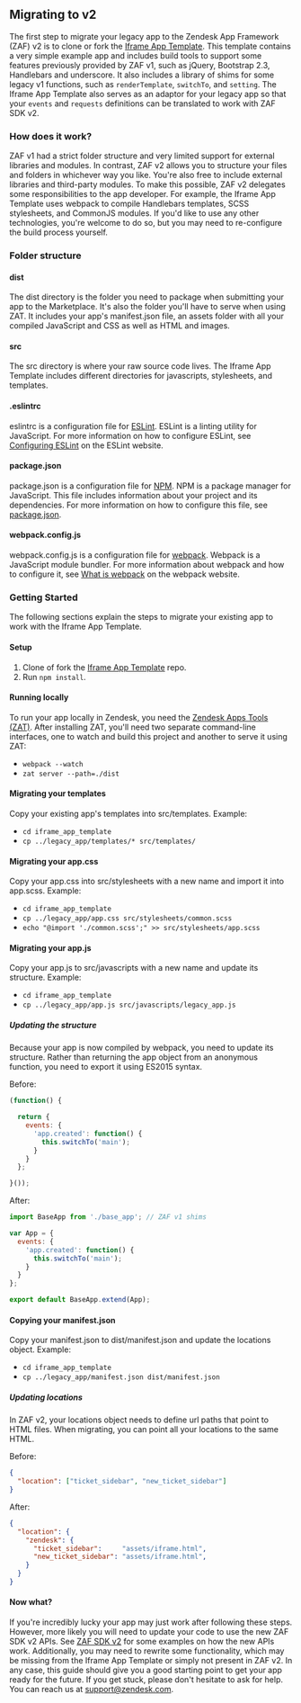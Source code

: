 ## Migrating to v2
The first step to migrate your legacy app to the Zendesk App Framework (ZAF) v2 is to clone or fork the [Iframe App Template](https://github.com/zendesk/iframe_app_template). This template contains a very simple example app and includes build tools to support some features previously provided by ZAF v1, such as jQuery, Bootstrap 2.3, Handlebars and underscore. It also includes a library of shims for some legacy v1 functions, such as `renderTemplate`, `switchTo`, and `setting`. The Iframe App Template also serves as an adaptor for your legacy app so that your `events` and `requests` definitions can be translated to work with ZAF SDK v2.

### How does it work?
ZAF v1 had a strict folder structure and very limited support for external libraries and modules. In contrast, ZAF v2 allows you to structure your files and folders in whichever way you like. You're also free to include external libraries and third-party modules. To make this possible, ZAF v2 delegates some responsibilities to the app developer. For example, the Iframe App Template uses webpack to compile Handlebars templates, SCSS stylesheets, and CommonJS modules. If you'd like to use any other technologies, you're welcome to do so, but you may need to re-configure the build process yourself.

### Folder structure

#### dist
The dist directory is the folder you need to package when submitting your app to the Marketplace. It's also the folder you'll have to serve when using ZAT. It includes your app's manifest.json file, an assets folder with all your compiled JavaScript and CSS as well as HTML and images.

#### src
The src directory is where your raw source code lives. The Iframe App Template includes different directories for javascripts, stylesheets, and templates.

#### .eslintrc
eslintrc is a configuration file for [ESLint](http://eslint.org). ESLint is a linting utility for JavaScript. For more information on how to configure ESLint, see [Configuring ESLint](http://eslint.org/docs/user-guide/configuring) on the ESLint website.

#### package.json
package.json is a configuration file for [NPM](https://www.npmjs.com). NPM is a package manager for JavaScript. This file includes information about your project and its dependencies. For more information on how to configure this file, see [package.json](https://docs.npmjs.com/files/package.json).

#### webpack.config.js
webpack.config.js is a configuration file for [webpack](https://webpack.github.io/). Webpack is a JavaScript module bundler. For more information about webpack and how to configure it, see [What is webpack](http://webpack.github.io/docs/what-is-webpack.html) on the webpack website.

### Getting Started
The following sections explain the steps to migrate your existing app to work with the Iframe App Template.

#### Setup
1. Clone of fork the [Iframe App Template](https://github.com/zendesk/iframe_app_template) repo.
2. Run `npm install`.

#### Running locally
To run your app locally in Zendesk, you need the [Zendesk Apps Tools (ZAT)](https://github.com/zendesk/zendesk_apps_tools). After  installing ZAT, you'll need two separate command-line interfaces, one to watch and build this project and another to serve it using ZAT:

- `webpack --watch`
- `zat server --path=./dist`

#### Migrating your templates
Copy your existing app's templates into src/templates. Example:

- `cd iframe_app_template`
- `cp ../legacy_app/templates/* src/templates/`

#### Migrating your app.css
Copy your app.css into src/stylesheets with a new name and import it into app.scss. Example:

- `cd iframe_app_template`
- `cp ../legacy_app/app.css src/stylesheets/common.scss`
- `echo "@import './common.scss';" >> src/stylesheets/app.scss`

#### Migrating your app.js
Copy your app.js to src/javascripts with a new name and update its structure. Example:

- `cd iframe_app_template`
- `cp ../legacy_app/app.js src/javascripts/legacy_app.js`

##### Updating the structure
Because your app is now compiled by webpack, you need to update its structure. Rather than returning the app object from an anonymous function, you need to export it using ES2015 syntax.

Before:
```js
(function() {

  return {
    events: {
      'app.created': function() {
        this.switchTo('main');
      }
    }
  };

}());
```

After:
```js
import BaseApp from './base_app'; // ZAF v1 shims

var App = {
  events: {
    'app.created': function() {
      this.switchTo('main');
    }
  }
};

export default BaseApp.extend(App);
```

#### Copying your manifest.json
Copy your manifest.json to dist/manifest.json and update the locations object. Example:

- `cd iframe_app_template`
- `cp ../legacy_app/manifest.json dist/manifest.json`

##### Updating locations
In ZAF v2, your locations object needs to define url paths that point to HTML files. When migrating, you can point all your locations to the same HTML.

Before:
```json
{
  "location": ["ticket_sidebar", "new_ticket_sidebar"]
}
```

After:
```json
{
  "location": {
    "zendesk": {
      "ticket_sidebar":     "assets/iframe.html",
      "new_ticket_sidebar": "assets/iframe.html",
    }
  }
}
```

#### Now what?
If you're incredibly lucky your app may just work after following these steps. However, more likely you will need to update your code to use the new ZAF SDK v2 APIs. See [ZAF SDK v2](./zaf_v2#getting-started) for some examples on how the new APIs work. Additionally, you may need to rewrite some functionality, which may be missing from the Iframe App Template or simply not present in ZAF v2. In any case, this guide should give you a good starting point to get your app ready for the future. If you get stuck, please don't hesitate to ask for help. You can reach us at support@zendesk.com.
